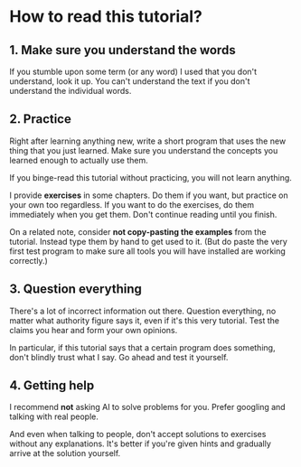 # How to read this tutorial?

## 1. Make sure you understand the words

If you stumble upon some term (or any word) I used that you don't understand, look it up. You can't understand the text if you don't understand the individual words.

## 2. Practice

Right after learning anything new, write a short program that uses the new thing that you just learned. Make sure you understand the concepts you learned enough to actually use them.

If you binge-read this tutorial without practicing, you will not learn anything.

I provide **exercises** in some chapters. Do them if you want, but practice on your own too regardless. If you want to do the exercises, do them immediately when you get them. Don't continue reading until you finish.

On a related note, consider **not copy-pasting the examples** from the tutorial. Instead type them by hand to get used to it. (But do paste the very first test program to make sure all tools you will have installed are working correctly.)

## 3. Question everything

There's a lot of incorrect information out there. Question everything, no matter what authority figure says it, even if it's this very tutorial. Test the claims you hear and form your own opinions.

In particular, if this tutorial says that a certain program does something, don't blindly trust what I say. Go ahead and test it yourself.

## 4. Getting help

I recommend **not** asking AI to solve problems for you. Prefer googling and talking with real people.

And even when talking to people, don't accept solutions to exercises without any explanations. It's better if you're given hints and gradually arrive at the solution yourself.
